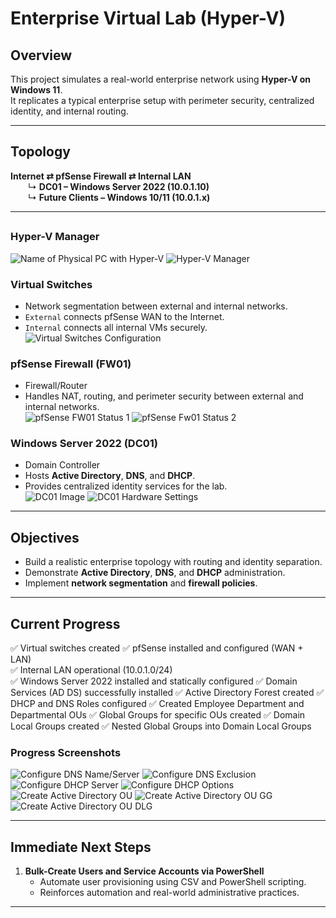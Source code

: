 # Enterprise Virtual Lab (Hyper-V)

## Overview
This project simulates a real-world enterprise network using **Hyper-V on Windows 11**.  
It replicates a typical enterprise setup with perimeter security, centralized identity, and internal routing.

---

## Topology

**Internet ⇄ pfSense Firewall ⇄ Internal LAN**  
  ↳ **DC01 – Windows Server 2022 (10.0.1.10)**  
  ↳ **Future Clients – Windows 10/11 (10.0.1.x)**  

---

## 

### Hyper-V Manager
![Name of Physical PC with Hyper-V](Images/name-of-pc-with-hyper-v.png)
![Hyper-V Manager](Images/hyper-v-created-vms.png)


### Virtual Switches
- Network segmentation between external and internal networks.  
- `External` connects pfSense WAN to the Internet.  
- `Internal` connects all internal VMs securely.  
![Virtual Switches Configuration](Images/hyper-v-virtual-switches.png)

### pfSense Firewall (FW01)
- Firewall/Router  
- Handles NAT, routing, and perimeter security between external and internal networks.  
![pfSense FW01 Status 1](Images/fw01-status-1.png) 
![pfSense Fw01 Status 2](Images/fw01-status-2.png)

### Windows Server 2022 (DC01)
- Domain Controller  
- Hosts **Active Directory**, **DNS**, and **DHCP**.  
- Provides centralized identity services for the lab.  
![DC01 Image](Images/hyper-v-dc01.png)
![DC01 Hardware Settings](Images/dc01-hyper-v-hardware-settings.png)

---

## Objectives
- Build a realistic enterprise topology with routing and identity separation.  
- Demonstrate **Active Directory**, **DNS**, and **DHCP** administration.  
- Implement **network segmentation** and **firewall policies**.  

---

## Current Progress
✅ Virtual switches created 
✅ pfSense installed and configured (WAN + LAN)  
✅ Internal LAN operational (10.0.1.0/24)  
✅ Windows Server 2022 installed and statically configured
✅ Domain Services (AD DS) successfully installed
✅ Active Directory Forest created
✅ DHCP and DNS Roles configured
✅ Created Employee Department and Departmental OUs 
✅ Global Groups for specific OUs created
✅ Domain Local Groups created
✅ Nested Global Groups into Domain Local Groups

### Progress Screenshots

![Configure DNS Name/Server](Images/set-dns.png)
![Configure DNS Exclusion](Images/dns-exclusion.png)
![Configure DHCP Server](Images/dhcp-server.png)
![Configure DHCP Options](Images/conifgure-dhcp.png)
![Create Active Directory OU ](Images/created-ous.png)
![Create Active Directory OU GG ](Images/ad-gg-1.png)
![Create Active Directory OU DLG](Images/created-dlgs.png)

---

## Immediate Next Steps

1. **Bulk-Create Users and Service Accounts via PowerShell**  
   - Automate user provisioning using CSV and PowerShell scripting.  
   - Reinforces automation and real-world administrative practices.  

---